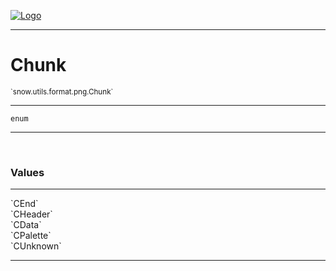 
[![Logo](../../../../../images/logo.png)](../../../../../api/index.html)

---



<h1>Chunk</h1>
<small>`snow.utils.format.png.Chunk`</small>



---

`enum`

---

&nbsp;
&nbsp;

<h3>Values</h3> <hr/><span class="member signature apipage">`CEnd`<br/> </span>
        <span class="small_desc_flat"></span><span class="member signature apipage">`CHeader`<br/> </span>
        <span class="small_desc_flat"></span><span class="member signature apipage">`CData`<br/> </span>
        <span class="small_desc_flat"></span><span class="member signature apipage">`CPalette`<br/> </span>
        <span class="small_desc_flat"></span><span class="member signature apipage">`CUnknown`<br/> </span>
        <span class="small_desc_flat"></span>







---

&nbsp;
&nbsp;
&nbsp;
&nbsp;